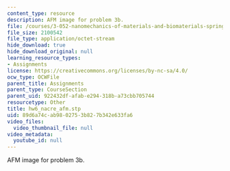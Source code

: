 ```yaml
---
content_type: resource
description: AFM image for problem 3b.
file: /courses/3-052-nanomechanics-of-materials-and-biomaterials-spring-2007/89d6a74cab9802753b827b342e633fa6_hw6_nacre_afm.stp
file_size: 2100542
file_type: application/octet-stream
hide_download: true
hide_download_original: null
learning_resource_types:
- Assignments
license: https://creativecommons.org/licenses/by-nc-sa/4.0/
ocw_type: OCWFile
parent_title: Assignments
parent_type: CourseSection
parent_uid: 922432df-afab-e294-318b-a73cbb705744
resourcetype: Other
title: hw6_nacre_afm.stp
uid: 89d6a74c-ab98-0275-3b82-7b342e633fa6
video_files:
  video_thumbnail_file: null
video_metadata:
  youtube_id: null
---
```

AFM image for problem 3b.